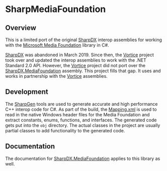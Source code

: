 # SharpMediaFoundation

## Overview

This is a limited port of the original [SharpDX] interop assemblies for working with the [Microsoft Media
Foundation](https://docs.microsoft.com/en-us/windows/win32/api/_mf/) library in C#.

[SharpDX] was abandoned in March 2019. Since then, the [Vortice] project took over and updated the interop assemblies to
work with the .NET Standard 2.0 API. However, the [Vortice] project did not port over the [SharpDX.MediaFoundation]
assembly. This project fills that gap. It uses and works in partnership with the [Vortice] assemblies.

## Development

The [SharpGen] tools are used to generate accurate and high performance C++ interop code for C#. As part of the build,
the [Mapping.xml](Source\SharpMediaFoundation) is used to read in the native Windows header files for the Media
Foundation and extract constants, enums, functions, and interfaces. The generated code gets put into the `obj`
directory. The actual classes in the project are usually partial classes to add functionality to the generated code.

## Documentation

The documentation for [SharpDX.MediaFoundation] applies to this library as well.

[sharpdx]: https://github.com/sharpdx/SharpDX
[sharpdx.mediafoundation]: http://sharpdx.org/wiki/class-library-api/mediafoundation/
[sharpgen]: https://github.com/SharpGenTools/SharpGenTools
[vortice]: https://github.com/amerkoleci/Vortice.Windows
